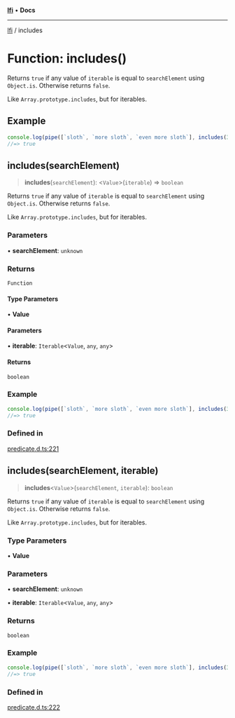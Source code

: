 [**lfi**](../readme.md) • **Docs**

---

[lfi](../globals.md) / includes

# Function: includes()

Returns `true` if any value of `iterable` is equal to `searchElement` using
`Object.is`. Otherwise returns `false`.

Like `Array.prototype.includes`, but for iterables.

## Example

```js
console.log(pipe([`sloth`, `more sloth`, `even more sloth`], includes(3)))
//=> true
```

## includes(searchElement)

> **includes**(`searchElement`): \<`Value`\>(`iterable`) => `boolean`

Returns `true` if any value of `iterable` is equal to `searchElement` using
`Object.is`. Otherwise returns `false`.

Like `Array.prototype.includes`, but for iterables.

### Parameters

• **searchElement**: `unknown`

### Returns

`Function`

#### Type Parameters

• **Value**

#### Parameters

• **iterable**: `Iterable`\<`Value`, `any`, `any`\>

#### Returns

`boolean`

### Example

```js
console.log(pipe([`sloth`, `more sloth`, `even more sloth`], includes(3)))
//=> true
```

### Defined in

[predicate.d.ts:221](https://github.com/TomerAberbach/lfi/blob/dd796c78d3ff68ae7bf4a0272b3cbeca688438e7/src/operations/predicate.d.ts#L221)

## includes(searchElement, iterable)

> **includes**\<`Value`\>(`searchElement`, `iterable`): `boolean`

Returns `true` if any value of `iterable` is equal to `searchElement` using
`Object.is`. Otherwise returns `false`.

Like `Array.prototype.includes`, but for iterables.

### Type Parameters

• **Value**

### Parameters

• **searchElement**: `unknown`

• **iterable**: `Iterable`\<`Value`, `any`, `any`\>

### Returns

`boolean`

### Example

```js
console.log(pipe([`sloth`, `more sloth`, `even more sloth`], includes(3)))
//=> true
```

### Defined in

[predicate.d.ts:222](https://github.com/TomerAberbach/lfi/blob/dd796c78d3ff68ae7bf4a0272b3cbeca688438e7/src/operations/predicate.d.ts#L222)
